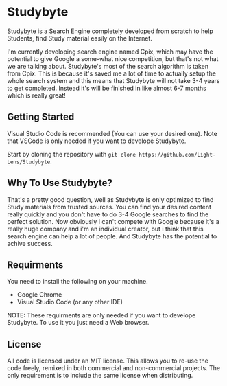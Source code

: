 # Studybyte
Studybyte is a Search Engine completely developed from scratch to help Students, find Study material easily on the Internet.

I'm currently developing search engine named Cpix, which may have the potential to give Google a some-what nice competition, but that's not what we are talking about. Studybyte's most of the search algorithm is taken from Cpix. This is because it's saved me a lot of time to actually setup the whole search system and this means that Studybyte will not take 3-4 years to get completed. Instead it's will be finished in like almost 6-7 months which is really great!

## Getting Started
Visual Studio Code is recommended (You can use your desired one). Note that VSCode is only needed if you want to develope Studybyte.

Start by cloning the repository with `git clone https://github.com/Light-Lens/Studybyte`.

## Why To Use Studybyte?
That's a pretty good question, well as Studybyte is only optimized to find Study materials from trusted sources. You can find your desired content really quickly and you don't have to do 3-4 Google searches to find the perfect solution. Now obviously I can't compete with Google because it's a really huge company and i'm an individual creator, but i think that this search engine can help a lot of people. And Studybyte has the potential to achive success.

## Requirments
You need to install the following on your machine.
- Google Chrome
- Visual Studio Code (or any other IDE)

NOTE: These requirments are only needed if you want to develope Studybyte. To use it you just need a Web browser.

## License
All code is licensed under an MIT license. This allows you to re-use the code freely, remixed in both commercial and non-commercial projects. The only requirement is to include the same license when distributing.
